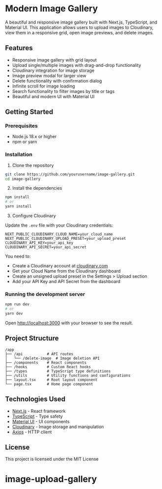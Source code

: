 # Modern Image Gallery

A beautiful and responsive image gallery built with Next.js, TypeScript, and Material UI. This application allows users to upload images to Cloudinary, view them in a responsive grid, open image previews, and delete images.

## Features

- Responsive image gallery with grid layout
- Upload single/multiple images with drag-and-drop functionality
- Cloudinary integration for image storage
- Image preview modal for larger view
- Delete functionality with confirmation dialog
- Infinite scroll for image loading
- Search functionality to filter images by title or tags
- Beautiful and modern UI with Material UI

## Getting Started

### Prerequisites

- Node.js 18.x or higher
- npm or yarn

### Installation

1. Clone the repository
```bash
git clone https://github.com/yourusername/image-gallery.git
cd image-gallery
```

2. Install the dependencies
```bash
npm install
# or
yarn install
```

3. Configure Cloudinary

Update the `.env` file with your Cloudinary credentials:
```
NEXT_PUBLIC_CLOUDINARY_CLOUD_NAME=your_cloud_name
NEXT_PUBLIC_CLOUDINARY_UPLOAD_PRESET=your_upload_preset
CLOUDINARY_API_KEY=your_api_key
CLOUDINARY_API_SECRET=your_api_secret
```

You need to:
- Create a Cloudinary account at [cloudinary.com](https://cloudinary.com/)
- Get your Cloud Name from the Cloudinary dashboard
- Create an unsigned upload preset in the Settings > Upload section
- Add your API Key and API Secret from the dashboard

### Running the development server

```bash
npm run dev
# or
yarn dev
```

Open [http://localhost:3000](http://localhost:3000) with your browser to see the result.

## Project Structure

```
/app
├── /api           # API routes
│   └── /delete-image  # Image deletion API
├── /components    # React components
├── /hooks         # Custom React hooks
├── /types         # TypeScript type definitions
├── /utils         # Utility functions and configurations
├── layout.tsx     # Root layout component
└── page.tsx       # Home page component
```

## Technologies Used

- [Next.js](https://nextjs.org/) - React framework
- [TypeScript](https://www.typescriptlang.org/) - Type safety
- [Material UI](https://mui.com/) - UI components
- [Cloudinary](https://cloudinary.com/) - Image storage and manipulation
- [Axios](https://axios-http.com/) - HTTP client

## License

This project is licensed under the MIT License
# image-upload-gallery
